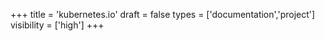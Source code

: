 +++
title = 'kubernetes.io'
draft = false
types = ['documentation','project']
visibility = ['high']
+++
